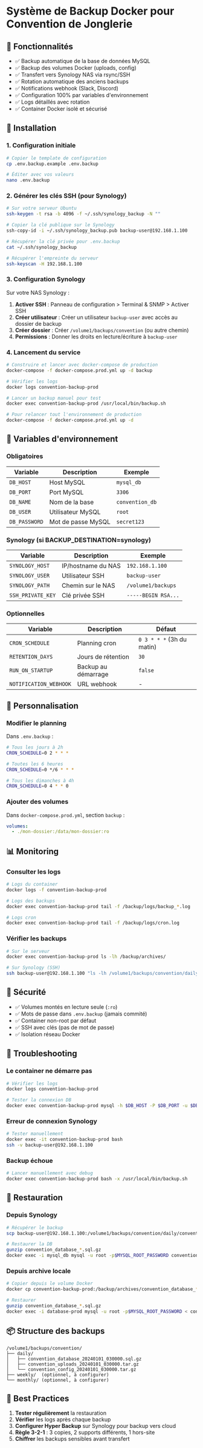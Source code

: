 # Système de Backup Docker pour Convention de Jonglerie

## 🎯 Fonctionnalités

- ✅ Backup automatique de la base de données MySQL
- ✅ Backup des volumes Docker (uploads, config)
- ✅ Transfert vers Synology NAS via rsync/SSH
- ✅ Rotation automatique des anciens backups
- ✅ Notifications webhook (Slack, Discord)
- ✅ Configuration 100% par variables d'environnement
- ✅ Logs détaillés avec rotation
- ✅ Container Docker isolé et sécurisé

## 🚀 Installation

### 1. Configuration initiale

```bash
# Copier le template de configuration
cp .env.backup.example .env.backup

# Éditer avec vos valeurs
nano .env.backup
```

### 2. Générer les clés SSH (pour Synology)

```bash
# Sur votre serveur Ubuntu
ssh-keygen -t rsa -b 4096 -f ~/.ssh/synology_backup -N ""

# Copier la clé publique sur le Synology
ssh-copy-id -i ~/.ssh/synology_backup.pub backup-user@192.168.1.100

# Récupérer la clé privée pour .env.backup
cat ~/.ssh/synology_backup

# Récupérer l'empreinte du serveur
ssh-keyscan -H 192.168.1.100
```

### 3. Configuration Synology

Sur votre NAS Synology :

1. **Activer SSH** : Panneau de configuration > Terminal & SNMP > Activer SSH
2. **Créer utilisateur** : Créer un utilisateur `backup-user` avec accès au dossier de backup
3. **Créer dossier** : Créer `/volume1/backups/convention` (ou autre chemin)
4. **Permissions** : Donner les droits en lecture/écriture à `backup-user`

### 4. Lancement du service

```bash
# Construire et lancer avec docker-compose de production
docker-compose -f docker-compose.prod.yml up -d backup

# Vérifier les logs
docker logs convention-backup-prod

# Lancer un backup manuel pour test
docker exec convention-backup-prod /usr/local/bin/backup.sh

# Pour relancer tout l'environnement de production
docker-compose -f docker-compose.prod.yml up -d
```

## 📝 Variables d'environnement

### Obligatoires

| Variable | Description | Exemple |
|----------|-------------|---------|
| `DB_HOST` | Host MySQL | `mysql_db` |
| `DB_PORT` | Port MySQL | `3306` |
| `DB_NAME` | Nom de la base | `convention_db` |
| `DB_USER` | Utilisateur MySQL | `root` |
| `DB_PASSWORD` | Mot de passe MySQL | `secret123` |

### Synology (si BACKUP_DESTINATION=synology)

| Variable | Description | Exemple |
|----------|-------------|---------|
| `SYNOLOGY_HOST` | IP/hostname du NAS | `192.168.1.100` |
| `SYNOLOGY_USER` | Utilisateur SSH | `backup-user` |
| `SYNOLOGY_PATH` | Chemin sur le NAS | `/volume1/backups` |
| `SSH_PRIVATE_KEY` | Clé privée SSH | `-----BEGIN RSA...` |

### Optionnelles

| Variable | Description | Défaut |
|----------|-------------|--------|
| `CRON_SCHEDULE` | Planning cron | `0 3 * * *` (3h du matin) |
| `RETENTION_DAYS` | Jours de rétention | `30` |
| `RUN_ON_STARTUP` | Backup au démarrage | `false` |
| `NOTIFICATION_WEBHOOK` | URL webhook | - |

## 🔧 Personnalisation

### Modifier le planning

Dans `.env.backup` :
```bash
# Tous les jours à 2h
CRON_SCHEDULE=0 2 * * *

# Toutes les 6 heures
CRON_SCHEDULE=0 */6 * * *

# Tous les dimanches à 4h
CRON_SCHEDULE=0 4 * * 0
```

### Ajouter des volumes

Dans `docker-compose.prod.yml`, section `backup` :
```yaml
volumes:
  - ./mon-dossier:/data/mon-dossier:ro
```

## 📊 Monitoring

### Consulter les logs

```bash
# Logs du container
docker logs -f convention-backup-prod

# Logs des backups
docker exec convention-backup-prod tail -f /backup/logs/backup_*.log

# Logs cron
docker exec convention-backup-prod tail -f /backup/logs/cron.log
```

### Vérifier les backups

```bash
# Sur le serveur
docker exec convention-backup-prod ls -lh /backup/archives/

# Sur Synology (SSH)
ssh backup-user@192.168.1.100 "ls -lh /volume1/backups/convention/daily/"
```

## 🔐 Sécurité

- ✅ Volumes montés en lecture seule (`:ro`)
- ✅ Mots de passe dans `.env.backup` (jamais commité)
- ✅ Container non-root par défaut
- ✅ SSH avec clés (pas de mot de passe)
- ✅ Isolation réseau Docker

## 🚨 Troubleshooting

### Le container ne démarre pas

```bash
# Vérifier les logs
docker logs convention-backup-prod

# Tester la connexion DB
docker exec convention-backup-prod mysql -h $DB_HOST -P $DB_PORT -u $DB_USER -p$DB_PASSWORD -e "SELECT 1"
```

### Erreur de connexion Synology

```bash
# Tester manuellement
docker exec -it convention-backup-prod bash
ssh -v backup-user@192.168.1.100
```

### Backup échoue

```bash
# Lancer manuellement avec debug
docker exec convention-backup-prod bash -x /usr/local/bin/backup.sh
```

## 🔄 Restauration

### Depuis Synology

```bash
# Récupérer le backup
scp backup-user@192.168.1.100:/volume1/backups/convention/daily/convention_database_*.sql.gz ./

# Restaurer la DB
gunzip convention_database_*.sql.gz
docker exec -i mysql_db mysql -u root -p$MYSQL_ROOT_PASSWORD convention_db < convention_database_*.sql
```

### Depuis archive locale

```bash
# Copier depuis le volume Docker
docker cp convention-backup-prod:/backup/archives/convention_database_*.sql.gz ./

# Restaurer
gunzip convention_database_*.sql.gz
docker exec -i database-prod mysql -u root -p$MYSQL_ROOT_PASSWORD < convention_database_*.sql
```

## 📦 Structure des backups

```
/volume1/backups/convention/
├── daily/
│   ├── convention_database_20240101_030000.sql.gz
│   ├── convention_uploads_20240101_030000.tar.gz
│   └── convention_config_20240101_030000.tar.gz
├── weekly/  (optionnel, à configurer)
└── monthly/ (optionnel, à configurer)
```

## 🎯 Best Practices

1. **Tester régulièrement** la restauration
2. **Vérifier** les logs après chaque backup
3. **Configurer Hyper Backup** sur Synology pour backup vers cloud
4. **Règle 3-2-1** : 3 copies, 2 supports différents, 1 hors-site
5. **Chiffrer** les backups sensibles avant transfert